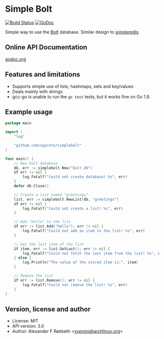 Simple Bolt
============

[![Build Status](https://travis-ci.org/xyproto/simplebolt.svg?branch=master)](https://travis-ci.org/xyproto/simplebolt)
[![GoDoc](https://godoc.org/github.com/xyproto/simplebolt?status.svg)](http://godoc.org/github.com/xyproto/simplebolt)

Simple way to use the [Bolt](github.com/boltdb/bolt) database. Similar design to [simpleredis](https://github.com/xyproto/simpleredis).


Online API Documentation
------------------------

[godoc.org](http://godoc.org/github.com/xyproto/simplebolt)


Features and limitations
------------------------

* Supports simple use of lists, hashmaps, sets and key/values
* Deals mainly with strings
* gcc-go is unable to run the `go test` tests, but it works fine on Go 1.9.


Example usage
-------------

~~~go
package main

import (
	"log"

	"github.com/xyproto/simplebolt"
)

func main() {
	// New bolt database
	db, err := simplebolt.New("bolt.db")
	if err != nil {
		log.Fatalf("Could not create database! %s", err)
	}
	defer db.Close()

	// Create a list named "greetings"
	list, err := simplebolt.NewList(db, "greetings")
	if err != nil {
		log.Fatalf("Could not create a list! %s", err)
	}

	// Add "hello" to the list
	if err := list.Add("hello"); err != nil {
		log.Fatalf("Could not add an item to the list! %s", err)
	}

	// Get the last item of the list
	if item, err := list.GetLast(); err != nil {
		log.Fatalf("Could not fetch the last item from the list! %s", err)
	} else {
		log.Println("The value of the stored item is:", item)
	}

	// Remove the list
	if err := list.Remove(); err != nil {
		log.Fatalf("Could not remove the list! %s", err)
	}
}
~~~

Version, license and author
---------------------------

* License: MIT
* API version: 3.0
* Author: Alexander F Rødseth &lt;xyproto@archlinux.org&gt;

